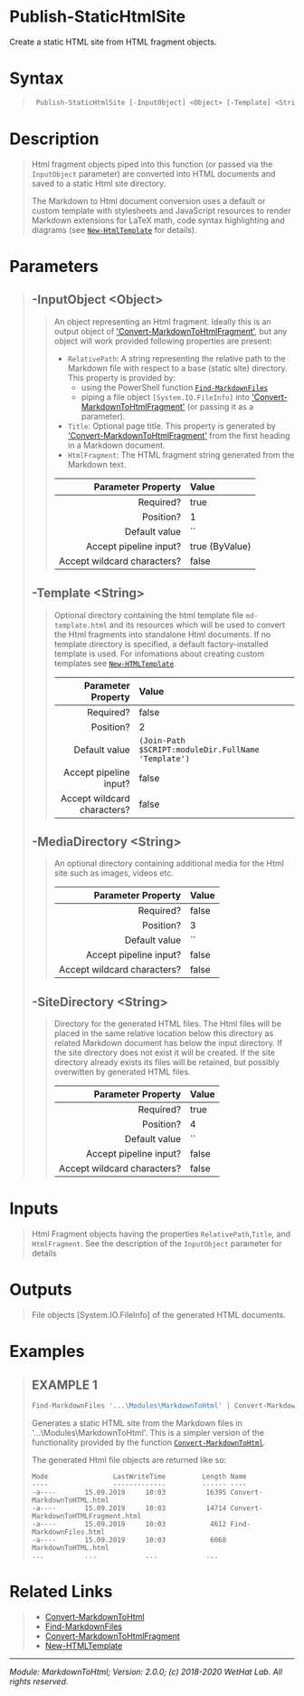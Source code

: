 ﻿# Publish-StaticHtmlSite

Create a static HTML site from HTML fragment objects.

# Syntax

<blockquote>

```PowerShell
 Publish-StaticHtmlSite [-InputObject] <Object> [-Template] <String> [-MediaDirectory] <String> [-SiteDirectory] <String>  [<CommonParameters>] 
```


</blockquote>

# Description

<blockquote>

Html fragment objects piped into this function (or passed via the `InputObject` parameter) are converted
into HTML documents and saved to a static Html site directory.

The Markdown to Html document conversion uses a default or custom template with
stylesheets and JavaScript resources to render Markdown extensions for LaTeX math, code syntax
highlighting and diagrams (see [`New-HtmlTemplate`](New-HtmlTemplate.md) for details).

</blockquote>

# Parameters

<blockquote>



## -InputObject \<Object\>

<blockquote>

An object representing an Html fragment. Ideally this is an output object of
['Convert-MarkdownToHtmlFragment'](Convert-MarkdownToHtmlFragment.md), but any object will
work provided following properties are present:
* `RelativePath`: A string representing the relative path to the Markdown file with respect to
  a base (static site) directory.
  This property is provided by:
  * using the PowerShell function [`Find-MarkdownFiles`](Find-MarkdownFiles.md)
  * piping a file object `[System.IO.FileInfo]` into
    ['Convert-MarkdownToHtmlFragment'](Convert-MarkdownToHtmlFragment.md)
    (or passing it as a parameter).
* `Title`: Optional page title. This property is generated by
   ['Convert-MarkdownToHtmlFragment'](Convert-MarkdownToHtmlFragment.md) from
   the first heading in a Markdown document.
* `HtmlFragment`: The HTML fragment string generated from the Markdown text.

Parameter Property         | Value
--------------------------:|:----------
Required?                  | true
Position?                  | 1
Default value              | ``
Accept pipeline input?     | true (ByValue)
Accept wildcard characters?| false

</blockquote>
 

## -Template \<String\>

<blockquote>

Optional directory containing the html template file `md-template.html` and its resources
which will be used to convert the Html fragments into standalone Html documents.
If no template directory is specified, a default factory-installed template is used.
For infomations about creating custom templates see [`New-HTMLTemplate`](New-HTMLTemplate.md).

Parameter Property         | Value
--------------------------:|:----------
Required?                  | false
Position?                  | 2
Default value              | `(Join-Path $SCRIPT:moduleDir.FullName 'Template')`
Accept pipeline input?     | false
Accept wildcard characters?| false

</blockquote>
 

## -MediaDirectory \<String\>

<blockquote>

An optional directory containing additional media for the Html site
such as images, videos etc.

Parameter Property         | Value
--------------------------:|:----------
Required?                  | false
Position?                  | 3
Default value              | ``
Accept pipeline input?     | false
Accept wildcard characters?| false

</blockquote>
 

## -SiteDirectory \<String\>

<blockquote>

Directory for the generated HTML files. The Html files will be placed
in the same relative location below this directory as related Markdown document
has below the input directory. If the site directory does not exist it will be created.
If the site directory already exists its files will be retained, but possibly overwitten
by generated HTML files.

Parameter Property         | Value
--------------------------:|:----------
Required?                  | true
Position?                  | 4
Default value              | ``
Accept pipeline input?     | false
Accept wildcard characters?| false

</blockquote>


</blockquote>


# Inputs

<blockquote>

Html Fragment objects having the properties `RelativePath`,`Title`, and `HtmlFragment`.
See the description of the `InputObject` parameter for details

</blockquote>

# Outputs

<blockquote>

File objects [System.IO.FileInfo] of the generated HTML documents.

</blockquote>

# Examples

<blockquote>


## EXAMPLE 1

```PowerShell
Find-MarkdownFiles '...\Modules\MarkdownToHtml' | Convert-MarkdownToHtmlFragment | Publish-StaticHtmlSite -SiteDirectory 'e:\temp\site'
```

Generates a static HTML site from the Markdown files in '...\Modules\MarkdownToHtml'. This is
a simpler version of the functionality provided by the function [`Convert-MarkdownToHtml`](Convert-MarkdownToHtml).

The generated Html file objects are returned like so:

    Mode                LastWriteTime         Length Name
    ----                -------------         ------ ----
    -a----       15.09.2019     10:03          16395 Convert-MarkdownToHTML.html
    -a----       15.09.2019     10:03          14714 Convert-MarkdownToHTMLFragment.html
    -a----       15.09.2019     10:03           4612 Find-MarkdownFiles.html
    -a----       15.09.2019     10:03           6068 MarkdownToHTML.html
    ...          ...            ...            ...

</blockquote>

# Related Links

<blockquote>


* [Convert-MarkdownToHtml](Convert-MarkdownToHtml.md) 
* [Find-MarkdownFiles](Find-MarkdownFiles.md) 
* [Convert-MarkdownToHtmlFragment](Convert-MarkdownToHtmlFragment.md) 
* [New-HTMLTemplate](New-HTMLTemplate.md)

</blockquote>

---

<cite>Module: MarkdownToHtml; Version: 2.0.0; (c) 2018-2020 WetHat Lab. All rights reserved.</cite>
